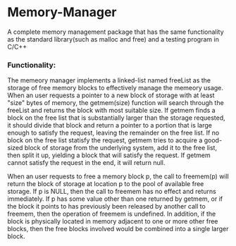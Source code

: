 # Memory-Manager
A complete memory management package that has the same functionality as the standard library(such as malloc and free) and a testing program in C/C++

### Functionality:
The memeory manager implements a linked-list named freeList as the storage of free memory blocks to effectively manage the memeory usage. When an user requests a pointer to a new block of storage with at least "size" bytes of memory, the getmem(size) function will search through the freeList and returns the block with most suitable size. If getmem finds a block on the free list that is substantially larger than the storage requested, it should divide that block and return a pointer to a portion that is large enough to satisfy the request, leaving the remainder on the free list. If no block on the free list statisfy the request, getmem tries to acquire a good-sized block of storage from the underlying system, add it to the free list, then split it up, yielding a block that will satisfy the request. If getmem cannot satisfy the request in the end, it will return null.

When an user requests to free a memory block p, the call to freemem(p) will return the block of storage at location p to the pool of available free storage. If p is NULL, then the call to freemem has no effect and returns immediately. If p has some value other than one returned by getmem, or if the block it points to has previously been released by another call to freemem, then the operation of freemem is undefined. In addition, if the block is physically located in memory adjacent to one or more other free blocks, then the free blocks involved would be combined into a single larger block. 
